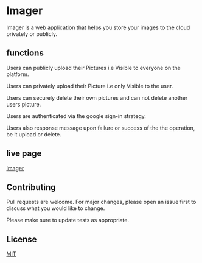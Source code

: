 # Imager

Imager is a web application that helps you store your images to the cloud privately or publicly.

## functions
Users can publicly upload their Pictures i.e Visible to everyone on the platform.

Users can privately upload their Picture i.e only Visible to the user.

Users can securely delete their own pictures and can not delete another users picture.

Users are authenticated via the google sign-in strategy.

Users also response message upon failure or success of the the operation, be it upload or delete.

## live page
[Imager](https://choosealicense.com/licenses/mit/)


## Contributing
Pull requests are welcome. For major changes, please open an issue first to discuss what you would like to change.

Please make sure to update tests as appropriate.

## License
[MIT](https://choosealicense.com/licenses/mit/)
